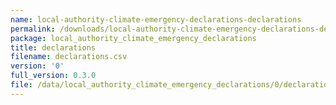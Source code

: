 ```yaml
---
name: local-authority-climate-emergency-declarations-declarations
permalink: /downloads/local-authority-climate-emergency-declarations-declarations/0
package: local_authority_climate_emergency_declarations
title: declarations
filename: declarations.csv
version: '0'
full_version: 0.3.0
file: /data/local_authority_climate_emergency_declarations/0/declarations.csv
---
```

